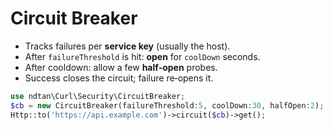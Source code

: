 # Circuit Breaker

- Tracks failures per **service key** (usually the host).
- After `failureThreshold` is hit: **open** for `coolDown` seconds.
- After cooldown: allow a few **half‑open** probes.
- Success closes the circuit; failure re‑opens it.

```php
use ndtan\Curl\Security\CircuitBreaker;
$cb = new CircuitBreaker(failureThreshold:5, coolDown:30, halfOpen:2);
Http::to('https://api.example.com')->circuit($cb)->get();
```
